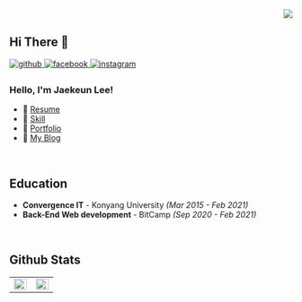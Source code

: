<div align="right">
<img src="https://komarev.com/ghpvc/?username=Jaekeun-Lee&&style=flat-square" align="right" />
</div>  
  

<br/>  

## Hi There 👋  
  

<a href="https://github.com/Jaekeun-Lee" target="_blank">
<img src=https://img.shields.io/badge/github-%2324292e.svg?&style=for-the-badge&logo=github&logoColor=white alt=github style="margin-bottom: 5px;" />
</a>
<a href="https://www.facebook.com/96gllee" target="_blank">
<img src=https://img.shields.io/badge/facebook-%232E87FB.svg?&style=for-the-badge&logo=facebook&logoColor=white alt=facebook style="margin-bottom: 5px;" />
</a>
<a href="https://www.instagram.com/96.glee" target="_blank">
<img src=https://img.shields.io/badge/instagram-%23000000.svg?&style=for-the-badge&logo=instagram&logoColor=white&color=dd2a7b alt=instagram style="margin-bottom: 5px;" />
</a>  
  



### Hello, I'm Jaekeun Lee!

 * :seedling: [Resume](https://jaekeun-lee.github.io/) 
 * :eyes: [Skill](https://www.notion.so/b3417dfd21544aa7b9b7e2f7f585e360)
 * :baby_chick: [Portfolio](https://jaekeun-lee.github.io/portfolio/) 
 * :swan: [My Blog](https://ljg960730.tistory.com/)

 
<br/>

## Education
- **Convergence IT** - Konyang University *(Mar 2015 - Feb 2021)*
- **Back-End Web development** - BitCamp *(Sep 2020 - Feb 2021)*  
  
<br/>  
  

## Github Stats  
<table><tr><td valign="top" width="50%">

<img src="https://github-readme-stats.vercel.app/api?username=Jaekeun-Lee&show_icons=true&count_private=true&hide_border=true" align="left" style="width: 100%" />

</td><td valign="top" width="50%">

<img src="https://github-readme-stats.vercel.app/api/top-langs/?username=Jaekeun-Lee&hide_border=true&layout=compact" align="left" style="width: 100%" />

</td></tr></table>  

<br/>  
